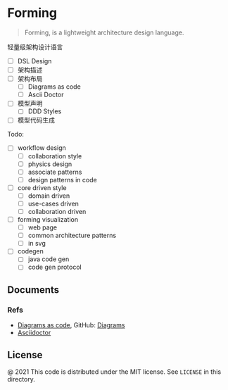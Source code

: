 # Forming

> Forming, is a lightweight architecture design language. 

轻量级架构设计语言

 - [ ] DSL Design
 - [ ] 架构描述
 - [ ] 架构布局
   - [ ] Diagrams as code
   - [ ] Ascii Doctor
 - [ ] 模型声明
   - [ ] DDD Styles
 - [ ] 模型代码生成 

Todo:

 - [ ] workflow design
    - [ ] collaboration style
    - [ ] physics design
    - [ ] associate patterns
    - [ ] design patterns in code
 - [ ] core driven style
    - [ ] domain driven
    - [ ] use-cases driven
    - [ ] collaboration driven
 - [ ] forming visualization
    - [ ] web page
    - [ ] common architecture patterns
    - [ ] in svg
 - [ ] codegen
    - [ ] java code gen
    - [ ] code gen protocol

Documents
---

### Refs

 - [Diagrams as code](https://diagrams.mingrammer.com/docs/getting-started/examples), GitHub: [Diagrams](https://github.com/mingrammer/diagrams)
 - [Asciidoctor](https://asciidoctor.org/docs/asciidoctor-diagram/)

License
---

@ 2021 This code is distributed under the MIT license. See `LICENSE` in this directory.
